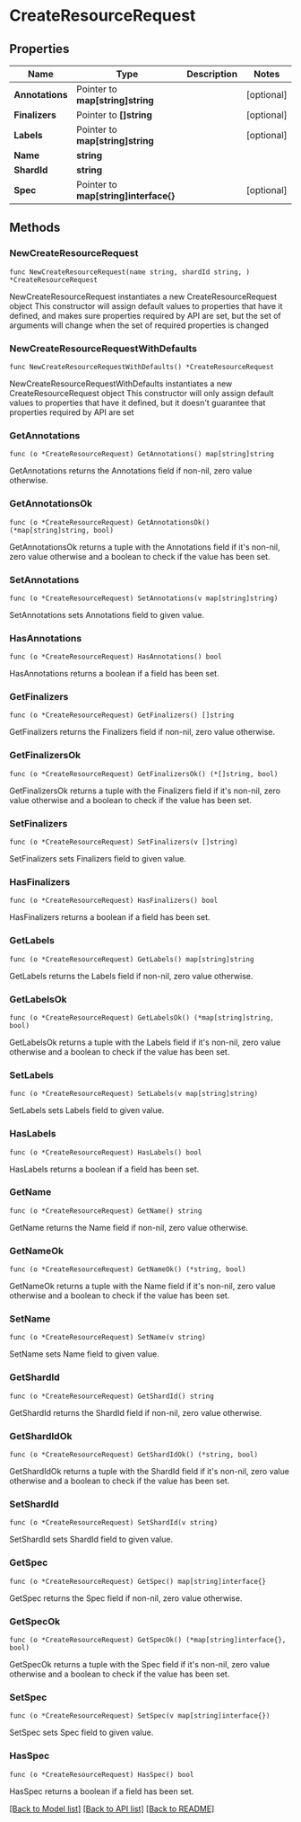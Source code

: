 # CreateResourceRequest

## Properties

Name | Type | Description | Notes
------------ | ------------- | ------------- | -------------
**Annotations** | Pointer to **map[string]string** |  | [optional] 
**Finalizers** | Pointer to **[]string** |  | [optional] 
**Labels** | Pointer to **map[string]string** |  | [optional] 
**Name** | **string** |  | 
**ShardId** | **string** |  | 
**Spec** | Pointer to **map[string]interface{}** |  | [optional] 

## Methods

### NewCreateResourceRequest

`func NewCreateResourceRequest(name string, shardId string, ) *CreateResourceRequest`

NewCreateResourceRequest instantiates a new CreateResourceRequest object
This constructor will assign default values to properties that have it defined,
and makes sure properties required by API are set, but the set of arguments
will change when the set of required properties is changed

### NewCreateResourceRequestWithDefaults

`func NewCreateResourceRequestWithDefaults() *CreateResourceRequest`

NewCreateResourceRequestWithDefaults instantiates a new CreateResourceRequest object
This constructor will only assign default values to properties that have it defined,
but it doesn't guarantee that properties required by API are set

### GetAnnotations

`func (o *CreateResourceRequest) GetAnnotations() map[string]string`

GetAnnotations returns the Annotations field if non-nil, zero value otherwise.

### GetAnnotationsOk

`func (o *CreateResourceRequest) GetAnnotationsOk() (*map[string]string, bool)`

GetAnnotationsOk returns a tuple with the Annotations field if it's non-nil, zero value otherwise
and a boolean to check if the value has been set.

### SetAnnotations

`func (o *CreateResourceRequest) SetAnnotations(v map[string]string)`

SetAnnotations sets Annotations field to given value.

### HasAnnotations

`func (o *CreateResourceRequest) HasAnnotations() bool`

HasAnnotations returns a boolean if a field has been set.

### GetFinalizers

`func (o *CreateResourceRequest) GetFinalizers() []string`

GetFinalizers returns the Finalizers field if non-nil, zero value otherwise.

### GetFinalizersOk

`func (o *CreateResourceRequest) GetFinalizersOk() (*[]string, bool)`

GetFinalizersOk returns a tuple with the Finalizers field if it's non-nil, zero value otherwise
and a boolean to check if the value has been set.

### SetFinalizers

`func (o *CreateResourceRequest) SetFinalizers(v []string)`

SetFinalizers sets Finalizers field to given value.

### HasFinalizers

`func (o *CreateResourceRequest) HasFinalizers() bool`

HasFinalizers returns a boolean if a field has been set.

### GetLabels

`func (o *CreateResourceRequest) GetLabels() map[string]string`

GetLabels returns the Labels field if non-nil, zero value otherwise.

### GetLabelsOk

`func (o *CreateResourceRequest) GetLabelsOk() (*map[string]string, bool)`

GetLabelsOk returns a tuple with the Labels field if it's non-nil, zero value otherwise
and a boolean to check if the value has been set.

### SetLabels

`func (o *CreateResourceRequest) SetLabels(v map[string]string)`

SetLabels sets Labels field to given value.

### HasLabels

`func (o *CreateResourceRequest) HasLabels() bool`

HasLabels returns a boolean if a field has been set.

### GetName

`func (o *CreateResourceRequest) GetName() string`

GetName returns the Name field if non-nil, zero value otherwise.

### GetNameOk

`func (o *CreateResourceRequest) GetNameOk() (*string, bool)`

GetNameOk returns a tuple with the Name field if it's non-nil, zero value otherwise
and a boolean to check if the value has been set.

### SetName

`func (o *CreateResourceRequest) SetName(v string)`

SetName sets Name field to given value.


### GetShardId

`func (o *CreateResourceRequest) GetShardId() string`

GetShardId returns the ShardId field if non-nil, zero value otherwise.

### GetShardIdOk

`func (o *CreateResourceRequest) GetShardIdOk() (*string, bool)`

GetShardIdOk returns a tuple with the ShardId field if it's non-nil, zero value otherwise
and a boolean to check if the value has been set.

### SetShardId

`func (o *CreateResourceRequest) SetShardId(v string)`

SetShardId sets ShardId field to given value.


### GetSpec

`func (o *CreateResourceRequest) GetSpec() map[string]interface{}`

GetSpec returns the Spec field if non-nil, zero value otherwise.

### GetSpecOk

`func (o *CreateResourceRequest) GetSpecOk() (*map[string]interface{}, bool)`

GetSpecOk returns a tuple with the Spec field if it's non-nil, zero value otherwise
and a boolean to check if the value has been set.

### SetSpec

`func (o *CreateResourceRequest) SetSpec(v map[string]interface{})`

SetSpec sets Spec field to given value.

### HasSpec

`func (o *CreateResourceRequest) HasSpec() bool`

HasSpec returns a boolean if a field has been set.


[[Back to Model list]](../README.md#documentation-for-models) [[Back to API list]](../README.md#documentation-for-api-endpoints) [[Back to README]](../README.md)


